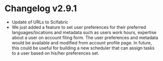 Changelog v2.9.1
================

* Update of URLs to Scifabric
* We just added a feature to set user preferences for their preferred languages/locations and metadata such as users work hours, expertise about a user on account filing form. The user preferences and metadata would be available and modified from account profile page. In future, this could be useful for building a new scheduler that can assign tasks to a user based on his/her preferences set.